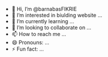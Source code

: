  - 👋 Hi, I’m @barnabasFIKRIE
- 👀 I’m interested in biulding website ...
- 🌱 I’m currently learning  ...
- 💞️ I’m looking to collaborate on ...
- 📫 How to reach me ...
- 😄 Pronouns: ...
- ⚡ Fun fact: ...

<!---
barnabasFIKRIE/barnabasFIKRIE is a ✨ special ✨ repository because its `README.md` (this file) appears on your GitHub profile.
You can click the Preview link to take a look at your changes.
--->
